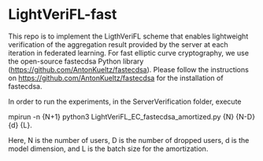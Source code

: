 # LightVeriFL-fast

This repo is to implement the LigthVeriFL scheme that enables lightweight verification of the aggregation result provided by the server at each iteration in federated learning.
For fast elliptic curve cryptography, we use the open-source fastecdsa Python library (https://github.com/AntonKueltz/fastecdsa). Please follow the instructions on https://github.com/AntonKueltz/fastecdsa
for the installation of fastecdsa.

In order to run the experiments, in the ServerVerification folder, execute

mpirun -n {N+1} python3 LightVeriFL_EC_fastecdsa_amortized.py {N} {N-D} {d} {L}.

Here, N is the number of users, D is the number of dropped users, d is the model dimension, and L is the batch size for the amortization.

